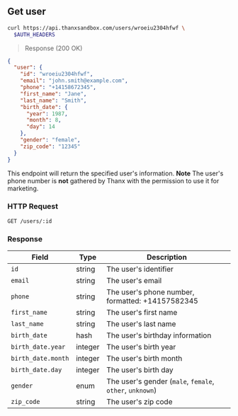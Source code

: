## Get user

```bash
curl https://api.thanxsandbox.com/users/wroeiu2304hfwf \
  $AUTH_HEADERS
```

> Response (200 OK)

```json
{
  "user": {
    "id": "wroeiu2304hfwf",
    "email": "john.smith@example.com",
    "phone": "+14158672345",
    "first_name": "Jane",
    "last_name": "Smith",
    "birth_date": {
      "year": 1987,
      "month": 8,
      "day": 14
    },
    "gender": "female",
    "zip_code": "12345"
  }
}
```

This endpoint will return the specified user's information. **Note** The user's phone
number is **not** gathered by Thanx with the permission to use it for marketing.

### HTTP Request

`GET /users/:id`

### Response

Field | Type | Description
----- | ---- | -----------
`id` | string | The user's identifier
`email` | string | The user's email
`phone` | string | The user's phone number, formatted: +14157582345
`first_name` | string | The user's first name
`last_name` | string | The user's last name
`birth_date` | hash | The user's birthday information
`birth_date.year` | integer | The user's birth year
`birth_date.month` | integer | The user's birth month
`birth_date.day` | integer | The user's birth day
`gender` | enum | The user's gender (`male`, `female`, `other`, `unknown`)
`zip_code` | string | The user's zip code
